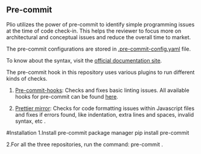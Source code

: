 ## Pre-commit
Plio utilizes the power of pre-commit to identify simple programming issues at the time of code check-in. This helps the reviewer to focus more on architectural and conceptual issues and reduce the overall time to market.

The pre-commit configurations are stored in [.pre-commit-config.yaml](../.pre-commit-config.yaml) file.

To know about the syntax, visit the [official documentation site](https://pre-commit.com/).

The pre-commit hook in this repository uses various plugins to run different kinds of checks.

1. [Pre-commit-hooks](https://github.com/pre-commit/pre-commit-hooks): Checks and fixes basic linting issues. All available hooks for pre-commit can be found [here](https://github.com/pre-commit/pre-commit-hooks#hooks-available).

2. [Prettier mirror](https://github.com/pre-commit/mirrors-prettier): Checks for code formatting issues within Javascript files and fixes if errors found, like indentation, extra lines and spaces, invalid syntax, etc .

#Installation
1.Install pre-commit package manager
    pip install pre-commit

2.For all the three repositories, run the command:
    pre-commit .